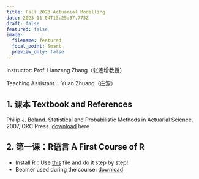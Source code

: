```yaml
---
title: Fall 2023 Actuarial Modelling
date: 2023-11-04T13:25:37.775Z
draft: false
featured: false
image:
  filename: featured
  focal_point: Smart
  preview_only: false
---
```


Instructor: Prof. Lianzeng Zhang（张连增教授）

Teaching Assistant： Yuan Zhuang（庄源）

## 1. 课本 Textbook and References
Philip J. Boland. Statistical and Probabilistic Methods in
Actuarial Science. 2007, CRC Press. [download](https://yuanzhuang.xyz/uploads/Statistical%20and%20Probabilistic%20Methods%20in%20Actuarial%20Science.pdf) here

## 2. 第一课：R语言 A First Course of R
- Install R：Use [this](https://yuanzhuang.xyz/uploads/Install_R.pdf) file and do it step by step!
- Beamer used during the course: [download](https://yuanzhuang.xyz/uploads/BasicR.pdf)